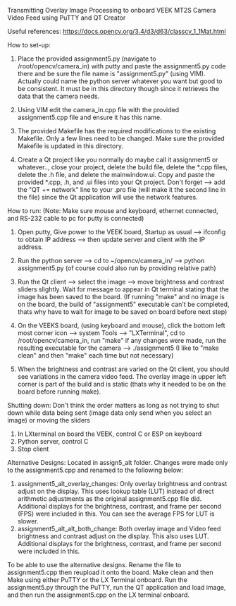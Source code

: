 Transmitting Overlay Image Processing to onboard VEEK MT2S Camera Video Feed using PuTTY and QT Creator

Useful references:
https://docs.opencv.org/3.4/d3/d63/classcv_1_1Mat.html

How to set-up:
1. Place the provided assignment5.py (navigate to /root/opencv/camera_in) with putty and paste the assignment5.py code there and be sure the file name is "assignment5.py" (using VIM). Actually could name the python server whatever you want but good to be consistent. It must be in this directory though since it retrieves the data that the camera needs. 

2. Using VIM edit the camera_in.cpp file with the provided assignment5.cpp file and ensure it has this name.

3. The provided Makefile has the required modifications to the existing Makefile. Only a few lines need to be changed. Make sure the provided Makefile is updated in this directory.

4. Create a Qt project like you normally do maybe call it assignment5 or whatever.., close your project, delete the build file, delete the *.cpp files, delete the .h file, and delete the mainwindow.ui. Copy and paste the provided *.cpp, .h, and .ui files into your Qt project. Don't forget --> add the "QT 	+=   network" line to your .pro file (will make it the second line in the file) since the Qt application will use the network features.  

How to run:
(Note: Make sure mouse and keyboard, ethernet connected, and RS-232 cable to pc for putty is connected)
1. Open putty, Give power to the VEEK board, Startup as usual --> ifconfig to obtain IP address --> then update server and client with the IP address.

2. Run the python server --> cd to ~/opencv/camera_in/ --> python assignment5.py 
(of course could also run by providing relative path)

3. Run the Qt client --> select the image --> move brightness and contrast sliders slightly. Wait for message to appear in Qt terminal stating that the image has been saved to the board. (If running "make" and no image is on the board, the build of "assignment5" executable can't be completed, thats why have to wait for image to be saved on board before next step)

4. On the VEEKS board, (using keyboard and mouse), click the bottom left most corner icon --> system Tools --> "LXTerminal", cd to /root/opencv/camera_in, run "make" if any changes were made, run the resulting executable for the camera --> ./assignment5 (I like to "make clean" and then "make" each time but not necessary)  

5. When the brightness and contrast are varied on the Qt client, you should see variations in the camera video feed. The overlay image in upper left corner is part of the build and is static (thats why it needed to be on the board before running make). 

Shutting down:
Don't think the order matters as long as not trying to shut down while data being sent (image data only send when you select an image) or moving the sliders

1. In LXterminal on board the VEEK, control C or ESP on keyboard
2. Python server, control C
3. Stop client 

Alternative Designs:
Located in assign5_alt folder.  Changes were made only to the assignment5.cpp and renamed to the following below:
1. assignment5_alt_overlay_changes: Only overlay brightness and contrast adjust on the display.  This uses lookup table (LUT) instead of direct arithmetic adjustments as the original assignment5.cpp file did.  Additional displays for the brightness, contrast, and frame per second (FPS) were included in this.  You can see the average FPS for LUT is slower.
2. assignment5_alt_alt_both_change: Both overlay image and Video feed brightness and contrast adjust on the display.  This also uses LUT. Additional displays for the brightness, contrast, and frame per second were included in this.

To be able to use the alternative designs.  Rename the file to assignment5.cpp then reupload it onto the board.  Make clean and then Make using either PuTTY or the LX Terminal onboard.  Run the assignment5.py through the PuTTY, run the QT application and load image, and then run the assignment5.cpp on the LX terminal onboard.